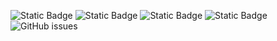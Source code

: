 ![Static Badge](https://img.shields.io/badge/blacklists-60-000000) ![Static Badge](https://img.shields.io/badge/blacklisted-2765741-cc0000) ![Static Badge](https://img.shields.io/badge/whitelisted-2242-00CC00) ![Static Badge](https://img.shields.io/badge/streaming_blacklist-28107-000000) ![GitHub issues](https://img.shields.io/github/issues/fabriziosalmi/blacklists)
